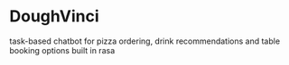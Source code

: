 # DoughVinci
task-based chatbot for pizza ordering, drink recommendations and table booking options built in rasa
